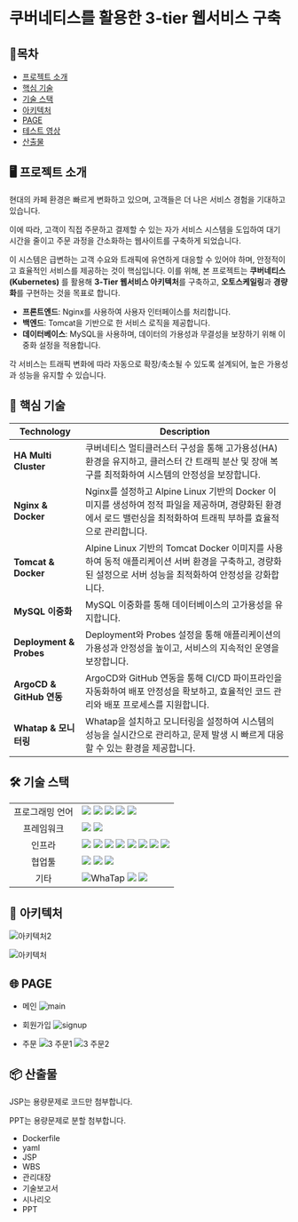 # 쿠버네티스를 활용한 3-tier 웹서비스 구축

## 📑목차
- [프로젝트 소개](#-프로젝트-소개) 
- [핵심 기술](#-핵심-기술)  
- [기술 스택](#-기술-스택)  
- [아키텍처](#-아키텍처)  
- [PAGE](#-page)  
- [테스트 영상](#-테스트-영상)  
- [산출물](#-산출물)

## 🖥️ 프로젝트 소개

현대의 카페 환경은 빠르게 변화하고 있으며, 고객들은 더 나은 서비스 경험을 기대하고 있습니다. 

이에 따라, 고객이 직접 주문하고 결제할 수 있는 자가 서비스 시스템을 도입하여 대기 시간을 줄이고 주문 과정을 간소화하는 웹사이트를 구축하게 되었습니다.

이 시스템은 급변하는 고객 수요와 트래픽에 유연하게 대응할 수 있어야 하며, 안정적이고 효율적인 서비스를 제공하는 것이 핵심입니다. 
이를 위해, 본 프로젝트는 **쿠버네티스(Kubernetes)** 를 활용해 **3-Tier 웹서비스 아키텍처**를 구축하고, **오토스케일링**과 **경량화**를 구현하는 것을 목표로 합니다.

- **프론트엔드**: Nginx를 사용하여 사용자 인터페이스를 처리합니다.
- **백엔드**: Tomcat을 기반으로 한 서비스 로직을 제공합니다.
- **데이터베이스**: MySQL을 사용하며, 데이터의 가용성과 무결성을 보장하기 위해 이중화 설정을 적용합니다.

각 서비스는 트래픽 변화에 따라 자동으로 확장/축소될 수 있도록 설계되어, 높은 가용성과 성능을 유지할 수 있습니다.


## 🚀 핵심 기술
| Technology            | Description          |
|-----------------------|---------------------------------------------------------------------------------------------------|
| **HA Multi Cluster**         | 쿠버네티스 멀티클러스터 구성을 통해 고가용성(HA) 환경을 유지하고, 클러스터 간 트래픽 분산 및 장애 복구를 최적화하여 시스템의 안정성을 보장합니다. |
| **Nginx & Docker**      | Nginx를 설정하고 Alpine Linux 기반의 Docker 이미지를 생성하여 정적 파일을 제공하며, 경량화된 환경에서 로드 밸런싱을 최적화하여 트래픽 부하를 효율적으로 관리합니다. |
| **Tomcat & Docker**      | Alpine Linux 기반의 Tomcat Docker 이미지를 사용하여 동적 애플리케이션 서버 환경을 구축하고, 경량화된 설정으로 서버 성능을 최적화하여 안정성을 강화합니다. |
| **MySQL 이중화**      | MySQL 이중화를 통해 데이터베이스의 고가용성을 유지합니다. |
| **Deployment & Probes**    | Deployment와 Probes 설정을 통해 애플리케이션의 가용성과 안정성을 높이고, 서비스의 지속적인 운영을 보장합니다. |
| **ArgoCD & GitHub 연동** | ArgoCD와 GitHub 연동을 통해 CI/CD 파이프라인을 자동화하여 배포 안정성을 확보하고, 효율적인 코드 관리와 배포 프로세스를 지원합니다. |
| **Whatap & 모니터링**            | Whatap을 설치하고 모니터링을 설정하여 시스템의 성능을 실시간으로 관리하고, 문제 발생 시 빠르게 대응할 수 있는 환경을 제공합니다. |




## 🛠 기술 스택

<table>
<tr>
 <td align="center">프로그래밍 언어</td>
 <td>
  <img src="https://img.shields.io/badge/JavaScript-F7DF1E?style=for-the-badge&logo=JavaScript&logoColor=ffffff"/> <!--Java Script-->  
  <img src="https://img.shields.io/badge/Java-orange?style=for-the-badge&logo=Java&logoColor=white"/> <!--Java-->  
  <img src="https://img.shields.io/badge/html5-E34F26?style=for-the-badge&logo=html5&logoColor=white"/> <!--Html-->   
  <img src="https://img.shields.io/badge/css-1572B6?style=for-the-badge&logo=css3&logoColor=white"/> <!--Css-->  
  <img src="https://img.shields.io/badge/SQL-4479A1?style=for-the-badge&logo=MySQL&logoColor=white"/> <!--Sql-->  
 </td>
</tr>

<tr>
 <td align="center">프레임워크</td>
 <td>
  <img src="https://img.shields.io/badge/JSP-FF5F00?style=for-the-badge&logo=Java&logoColor=white"/> <!--Jsp-->  
  <img src="https://img.shields.io/badge/Spring-6DB33F?style=for-the-badge&logo=Spring&logoColor=ffffff"/> <!--Spring-->  
 </td>
</tr>

<tr>
 <td align="center">인프라</td>
 <td>
  <img src="https://img.shields.io/badge/AWS-%23FF9900.svg?style=for-the-badge&logo=amazon-aws&logoColor=white"/> <!--AWS-->  
  <img src="https://img.shields.io/badge/Kubernetes-326CE5?style=for-the-badge&logo=Kubernetes&logoColor=white"/> <!--Kubernetes-->  
  <img src="https://img.shields.io/badge/Ubuntu-E95420?style=for-the-badge&logo=Ubuntu&logoColor=white"/> <!--Ubuntu-->   
  <img src="https://img.shields.io/badge/docker-2496ED?style=for-the-badge&logo=docker&logoColor=ffffff"/> <!--Docker-->
  <img src="https://img.shields.io/badge/nginx-009639?style=for-the-badge&logo=nginx&logoColor=white"/> <!--Nginx-->
  <img src="https://img.shields.io/badge/tomcat-F8DC75?style=for-the-badge&logo=apachetomcat&logoColor=black"/> <!--Tomcat--> 
  <img src="https://img.shields.io/badge/linux-FCC624?style=for-the-badge&logo=linux&logoColor=black"/> <!--Linux--> 
  <img src="https://img.shields.io/badge/MariaDB-003545?style=for-the-badge&logo=mariadb&logoColor=white"/> <!--Mysql-->
 </td>
</tr>

<tr>
 <td align="center">협업툴</td>
 <td>
  <img src="https://img.shields.io/badge/Git-F05032?style=for-the-badge&logo=Git&logoColor=white"/> <!--Git-->  
  <img src="https://img.shields.io/badge/GitHub-181717?style=for-the-badge&logo=GitHub&logoColor=white"/> <!--GitHub-->
  <img src="https://img.shields.io/badge/ArgoCD-3C7C7B?style=for-the-badge&logo=argo&logoColor=white"/> <!--ArgoCD-->
 </td>
</tr>

<tr>
 <td align="center">기타</td>
 <td>
  <img src="https://img.shields.io/badge/WhaTap-25D366?style=for-the-badge&logo=whatsapp&logoColor=white" alt="WhaTap"/> <!--WhaTap--> 
  <img src="https://img.shields.io/badge/Notion-000000?style=for-the-badge&logo=Notion&logoColor=white"/> <!--Notion-->  
  <img src="https://img.shields.io/badge/JSON-000000?style=for-the-badge&logo=json&logoColor=white"/> <!--Json-->  
 </td>
</tr>
</table>



## 🧱 아키텍처
![아키텍처2](https://github.com/user-attachments/assets/51b21d45-36d7-4d28-a90c-713449831930)

![아키텍처](https://github.com/user-attachments/assets/2122fb1f-e767-4385-91d3-a7d9a15db1fb)

## 🌐 PAGE
* 메인
![main](https://github.com/user-attachments/assets/96df65a5-89f8-467d-b6bf-68e5805cc91a)

* 회원가입
![signup](https://github.com/user-attachments/assets/3b25203f-82a3-4933-89d1-0ae9d5f3ac23)

* 주문
![3 주문1](https://github.com/user-attachments/assets/9c4a7c46-41e6-4cb0-acd4-373d6564938c)
![3 주문2](https://github.com/user-attachments/assets/d6695958-955d-4fe2-8cfb-202460f32e42)


## 📦 산출물
JSP는 용량문제로 코드만 첨부합니다.

PPT는 용량문제로 분할 첨부합니다.

* Dockerfile
* yaml
* JSP
* WBS
* 관리대장
* 기술보고서
* 시나리오
* PPT
